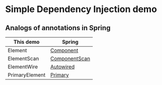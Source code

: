 # Simple Dependency Injection demo
## Analogs of annotations in Spring
This demo|Spring
---------|---------
Element|[Component](https://docs.spring.io/spring-framework/docs/current/javadoc-api/org/springframework/stereotype/Component.html)
ElementScan|[ComponentScan](https://docs.spring.io/spring-framework/docs/current/javadoc-api/org/springframework/context/annotation/ComponentScan.html)
ElementWire|[Autowired](https://docs.spring.io/spring-framework/docs/current/javadoc-api/org/springframework/beans/factory/annotation/Autowired.html)
PrimaryElement|[Primary](https://docs.spring.io/spring-framework/docs/current/javadoc-api/org/springframework/context/annotation/Primary.html)
